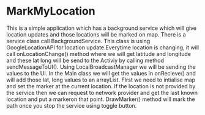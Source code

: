 # MarkMyLocation
This is a simple application which has a background service which will give location updates and those locations will be marked on map.
There is a service class call BackgroundService. This class is using GoogleLocationAPI for location update.Everytime location is changing, it will call onLocationChange() method where we will get latitude and longitude and these lat long will be send to the Activiy by calling method sendMessageToUI(). Using LocalBroadcastManager we will be sending the values to the UI.
In the Main class we will get the values in onRecieve() and will add those lat, long values to an arrayList.
FIrst we need to intialise map and set the marker at the current location. If the location is not provided by the service then we can request to network provider and get the last known location and put a markeron that point.
DrawMarker() method will mark the path once you stop the service using toggle button.
